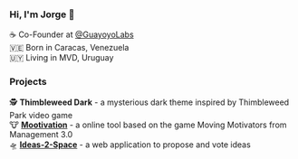 ### Hi, I'm Jorge 👋

:coffee: Co-Founder at [@GuayoyoLabs](https://github.com/guayoyolabs/) <br>
:venezuela: Born in Caracas, Venezuela <br>
:uruguay: Living in MVD, Uruguay <br>

### Projects 

:detective: **Thimbleweed Dark** - a mysterious dark theme inspired by Thimbleweed Park video game <br>
:cow: [**Mootivation**](https://mootivation.app/) - a online tool based on the game Moving Motivators from Management 3.0 <br>
:flying_saucer: [**Ideas-2-Space**](http://ideas2.space/) - a web application to propose and vote ideas <br>

<!--
Here are some ideas to get you started:

- 🔭 I’m currently working on ...
- 🌱 I’m currently learning ...
- 👯 I’m looking to collaborate on ...
- 🤔 I’m looking for help with ...
- 💬 Ask me about ...
- 📫 How to reach me: ...
- 😄 Pronouns: ...
- ⚡ Fun fact: ...
-->
